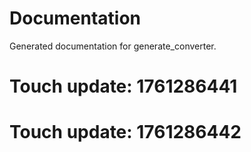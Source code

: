 # Documentation

Generated documentation for generate_converter.

# Touch update: 1761286441

# Touch update: 1761286442
